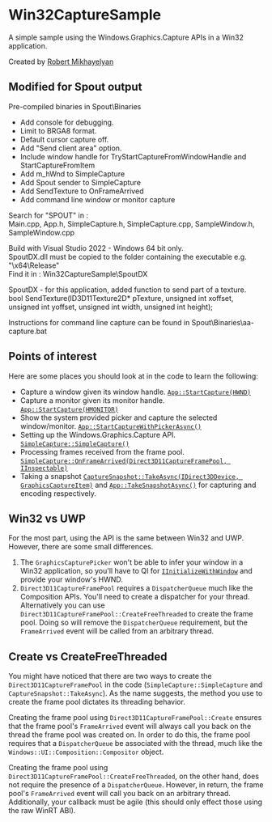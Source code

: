 # Win32CaptureSample
A simple sample using the Windows.Graphics.Capture APIs in a Win32 application.

Created by [Robert Mikhayelyan](https://github.com/robmikh/Win32CaptureSample)

## Modified for Spout output

Pre-compiled binaries in Spout\Binaries

- Add console for debugging.
- Limit to BRGA8 format.
- Default cursor capture off.
- Add "Send client area" option.
- Include window handle for TryStartCaptureFromWindowHandle and StartCaptureFromItem
- Add m_hWnd to SimpleCapture
- Add Spout sender to SimpleCapture
- Add SendTexture to OnFrameArrived
- Add command line window or monitor capture

Search for "SPOUT" in :\
Main.cpp, App.h, SimpleCapture.h, SimpleCapture.cpp, SampleWindow.h, SampleWindow.cpp

Build with Visual Studio 2022 - Windows 64 bit only.\
SpoutDX.dll must be copied to the folder containing the executable e.g. "\x64\Release"\
Find it in : Win32CaptureSample\SpoutDX

SpoutDX - for this application, added function to send part of a texture.\
bool SendTexture(ID3D11Texture2D* pTexture, unsigned int xoffset, unsigned int yoffset, unsigned int width, unsigned int height);

Instructions for command line capture can be found in Spout\Binaries\aa-capture.bat


## Points of interest
Here are some places you should look at in the code to learn the following:

* Capture a window given its window handle. [`App::StartCapture(HWND)`](https://github.com/robmikh/Win32CaptureSample/blob/master/Win32CaptureSample/App.cpp)
* Capture a monitor given its monitor handle. [`App::StartCapture(HMONITOR)`](https://github.com/robmikh/Win32CaptureSample/blob/master/Win32CaptureSample/App.cpp)
* Show the system provided picker and capture the selected window/monitor. [`App::StartCaptureWithPickerAsync()`](https://github.com/robmikh/Win32CaptureSample/blob/master/Win32CaptureSample/App.cpp)
* Setting up the Windows.Graphics.Capture API. [`SimpleCapture::SimpleCapture()`](https://github.com/robmikh/Win32CaptureSample/blob/master/Win32CaptureSample/SimpleCapture.cpp)
* Processing frames received from the frame pool. [`SimpleCapture::OnFrameArrived(Direct3D11CaptureFramePool, IInspectable)`](https://github.com/robmikh/Win32CaptureSample/blob/master/Win32CaptureSample/SimpleCapture.cpp)
* Taking a snapshot [`CaptureSnapshot::TakeAsync(IDirect3DDevice, GraphicsCaptureItem)`](https://github.com/robmikh/Win32CaptureSample/blob/master/Win32CaptureSample/CaptureSnapshot.cpp) and [`App::TakeSnapshotAsync()`](https://github.com/robmikh/Win32CaptureSample/blob/master/Win32CaptureSample/App.cpp) for capturing and encoding respectively.

## Win32 vs UWP
For the most part, using the API is the same between Win32 and UWP. However, there are some small differences.

1. The `GraphicsCapturePicker` won't be able to infer your window in a Win32 application, so you'll have to QI for [`IInitializeWithWindow`](https://msdn.microsoft.com/en-us/library/windows/desktop/hh706981(v=vs.85).aspx) and provide your window's HWND.
2. `Direct3D11CaptureFramePool` requires a `DispatcherQueue` much like the Composition APIs. You'll need to create a dispatcher for your thread. Alternatively you can use `Direct3D11CaptureFramePool::CreateFreeThreaded` to create the frame pool. Doing so will remove the `DispatcherQueue` requirement, but the `FrameArrived` event will be called from an arbitrary thread.

## Create vs CreateFreeThreaded
You might have noticed that there are two ways to create the `Direct3D11CaptureFramePool` in the code (`SimpleCapture::SimpleCapture` and `CaptureSnapshot::TakeAsync`). As the name suggests, the method you use to create the frame pool dictates its threading behavior.

Creating the frame pool using `Direct3D11CaptureFramePool::Create` ensures that the frame pool's `FrameArrived` event will always call you back on the thread the frame pool was created on. In order to do this, the frame pool requires that a `DispatcherQueue` be associated with the thread, much like the `Windows::UI::Composition::Compositor` object.

Creating the frame pool using `Direct3D11CaptureFramePool::CreateFreeThreaded`, on the other hand, does not require the presence of a `DispatcherQueue`. However, in return, the frame pool's `FrameArrived` event will call you back on an arbitrary thread. Additionally, your callback must be agile (this should only effect those using the raw WinRT ABI).
